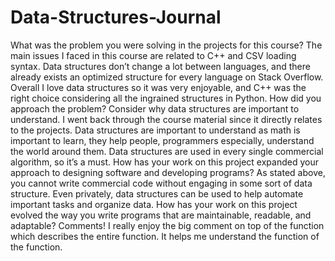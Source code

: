 # Data-Structures-Journal
What was the problem you were solving in the projects for this course?
The main issues I faced in this course are related to C++ and CSV loading syntax. Data structures don’t change a lot between languages, and there already exists an optimized structure for every language on Stack Overflow. Overall I love data structures so it was very enjoyable, and C++ was the right choice considering all the ingrained structures in Python. 
How did you approach the problem? Consider why data structures are important to understand.
I went back through the course material since it directly relates to the projects. Data structures are important to understand as math is important to learn, they help people, programmers especially, understand the world around them. Data structures are used in every single commercial algorithm, so it’s a must.
How has your work on this project expanded your approach to designing software and developing programs?
As stated above, you cannot write commercial code without engaging in some sort of data structure. Even privately, data structures can be used to help automate important tasks and organize data.
How has your work on this project evolved the way you write programs that are maintainable, readable, and adaptable?
Comments! I really enjoy the big comment on top of the function which describes the entire function. It helps me understand the function of the function. 

